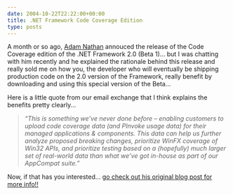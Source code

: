 ```yaml
---
date: 2004-10-22T22:22:00+00:00
title: .NET Framework Code Coverage Edition
type: posts
---
```

A month or so ago, [Adam Nathan](http://blogs.msdn.com/adam_nathan) annouced the release of the Code Coverage edition of the .NET Framework 2.0 (Beta 1)... but I was chatting with him recently and he explained the rationale behind this release and really sold me on how you, the developer who will eventually be shipping production code on the 2.0 version of the Framework, really benefit by downloading and using this special version of the Beta...

Here is a little quote from our email exchange that I think explains the benefits pretty clearly...

> _“This is something we&rsquo;ve never done before – enabling customers to upload code coverage data (and PInvoke usage data) for their managed applications & components. This data can help us further analyze proposed breaking changes, prioritize WinFX coverage of Win32 APIs, and prioritize testing based on a (hopefully) much larger set of real-world data than what we&rsquo;ve got in-house as part of our AppCompat suite.”_

Now, if that has you interested... [go check out his original blog post for more info!!](http://blogs.msdn.com/adam_nathan/archive/2004/09/08/227095.aspx)
